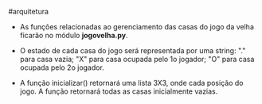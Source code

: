 #arquitetura
* As funções relacionadas ao gerenciamento das casas do jogo da velha ficarão no módulo **jogovelha.py**.

* O estado de cada casa do jogo será representada por uma string: "." para casa vazia; "X" para casa ocupada pelo 1o jogador; "O" para casa ocupada pelo 2o jogador.

* A função inicializar() retornará uma lista 3X3, onde cada posição do jogo. A função retornará todas as casas inicialmente vazias.
